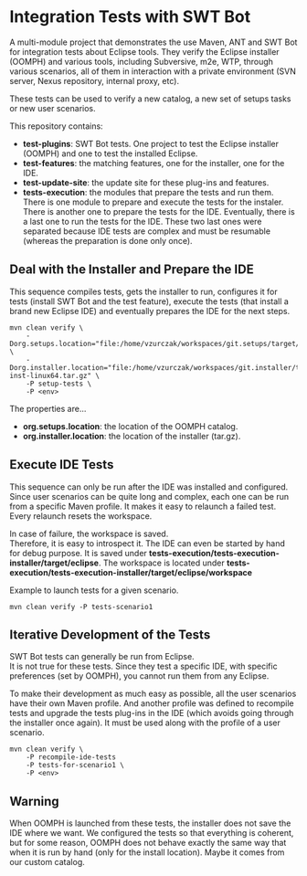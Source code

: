 # Integration Tests with SWT Bot

A multi-module project that demonstrates the use Maven, ANT and
SWT Bot for integration tests about Eclipse tools. They verify the Eclipse
installer (OOMPH) and various tools, including Subversive, m2e, WTP, through
various scenarios, all of them in interaction with a private environment (SVN server,
Nexus repository, internal proxy, etc).

These tests can be used to verify a new catalog, a new set of setups tasks or
new user scenarios.

This repository contains:

* **test-plugins**: SWT Bot tests. One project to test the Eclipse installer (OOMPH) and one to test the installed Eclipse.
* **test-features**: the matching features, one for the installer, one for the IDE.
* **test-update-site**: the update site for these plug-ins and features.
* **tests-execution**: the modules that prepare the tests and run them.  
There is one module to prepare and execute the tests for the instaler.  
There is another one to prepare the tests for the IDE. Eventually, there is a last one to
run the tests for the IDE. These two last ones were separated because IDE tests are complex
and must be resumable (whereas the preparation is done only once).


## Deal with the Installer and Prepare the IDE

This sequence compiles tests, gets the installer to run, configures it for tests
(install SWT Bot and the test feature), execute the tests (that install a brand
new Eclipse IDE) and eventually prepares the IDE for the next steps.

```
mvn clean verify \
	-Dorg.setups.location="file:/home/vzurczak/workspaces/git.setups/target/catalog/" \
	-Dorg.installer.location="file:/home/vzurczak/workspaces/git.installer/target/eclipse-inst-linux64.tar.gz" \
	-P setup-tests \
	-P <env>
```

The properties are...

* **org.setups.location**: the location of the OOMPH catalog.
* **org.installer.location**: the location of the installer (tar.gz).


## Execute IDE Tests

This sequence can only be run after the IDE was installed and configured.  
Since user scenarios can be quite long and complex, each one can be run from a specific
Maven profile. It makes it easy to relaunch a failed test. Every relaunch resets the workspace.

In case of failure, the workspace is saved.  
Therefore, it is easy to introspect it. The IDE can even be started by hand for debug purpose.
It is saved under **tests-execution/tests-execution-installer/target/eclipse**. The workspace is
located under **tests-execution/tests-execution-installer/target/eclipse/workspace**

Example to launch tests for a given scenario.

```
mvn clean verify -P tests-scenario1
```


## Iterative Development of the Tests

SWT Bot tests can generally be run from Eclipse.  
It is not true for these tests. Since they test a specific IDE, with
specific preferences (set by OOMPH), you cannot run them from any Eclipse. 

To make their development as much easy as possible, all the user scenarios have their own
Maven profile. And another profile was defined to recompile tests and upgrade the tests plug-ins
in the IDE (which avoids going through the installer once again). It must be used along with
the profile of a user scenario.

```
mvn clean verify \
	-P recompile-ide-tests
	-P tests-for-scenario1 \
	-P <env>
```


## Warning

When OOMPH is launched from these tests, the installer does not save the IDE
where we want. We configured the tests so that everything is coherent, but for some
reason, OOMPH does not behave exactly the same way that when it is run by hand (only
for the install location). Maybe it comes from our custom catalog.
